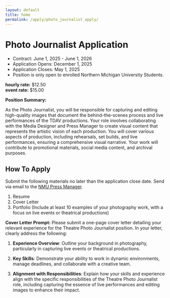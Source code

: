 ```yaml
---
layout: default
title: home
permalink: /apply/photo_journalist_apply/
---
```

# Photo Journalist Application

- Contract: June 1, 2025 - June 1, 2026
- Application Opens: December 1, 2025
- Application Closes: May 1, 2025
- Position is only open to enrolled Northern Michigan University Students.

**hourly rate:** $12.50<br>
**event rate:** $15.00

**Position Summary:**

As the Photo Journalist, you will be responsible for capturing and editing high-quality images that document the behind-the-scenes process and live performances of the TDAV productions. Your role involves collaborating with the Media Designer and Press Manager to create visual content that represents the artistic vision of each production. You will cover various aspects of production, including rehearsals, set builds, and live performances, ensuring a comprehensive visual narrative. Your work will contribute to promotional materials, social media content, and archival purposes.

## How To Apply
Submit the following materials no later than the application close date. Send via email to the [NMU Press Manager](https://nmu.edu/theatreanddance/press-manager).

1. Resume
2. Cover Letter
3. Portfolio (Include at least 10 examples of your photography work, with a focus on live events or theatrical productions)

**Cover Letter Prompt:**
Please submit a one-page cover letter detailing your relevant experience for the Theatre Photo Journalist position. In your letter, clearly address the following:

1. **Experience Overview**: Outline your background in photography, particularly in capturing live events or theatrical productions.

2. **Key Skills**: Demonstrate your ability to work in dynamic environments, manage deadlines, and collaborate with a creative team.

3. **Alignment with Responsibilities**: Explain how your skills and experience align with the specific responsibilities of the Theatre Photo Journalist role, including capturing the essence of live performances and editing images to enhance their impact.
